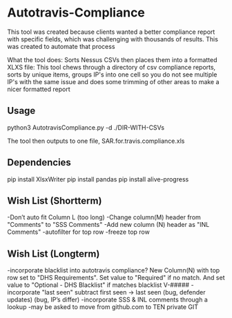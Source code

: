 # Autotravis-Compliance
This tool was created because clients wanted a better compliance report with specific fields, which was challenging with thousands of results. This was created to automate that process

What the tool does:
Sorts Nessus CSVs then places them into a formatted XLXS file:
This tool chews through a directory of csv compliance reports, sorts by unique items, groups IP's into one cell so you do not see multiple IP's with the same issue and does some trimming of other areas to make a nicer formatted report

## Usage
python3 AutotravisCompliance.py -d ./DIR-WITH-CSVs

The tool then outputs to one file, SAR.for.travis.compliance.xls

## Dependencies
pip install XlsxWriter
pip install pandas
pip install alive-progress

## Wish List (Shortterm)
-Don’t auto fit Column L (too long)
-Change column(M) header from "Comments" to "SSS Comments"
-Add new column (N) header as "INL Comments"
-autofilter for top row
-freeze top row

## Wish List (Longterm)
-incorporate blacklist into autotravis compliance?
	New Column(N) with top row set to "DHS Requirements".   Set value to "Required" if no match.  And set value to "Optional - DHS Blacklist" if matches blacklist V-#####
-incorporate "last seen" 
   subtract first seen -> last seen   (bug, defender updates) (bug, IP’s differ)
-incorporate SSS & INL comments through a lookup
-may be asked to move from github.com to TEN private GIT

